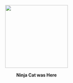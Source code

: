 <p align="center">
<img src="https://octodex.github.com/images/dojocat.jpg" style="width:200px;"/>
<p align="center"><b>Ninja Cat was Here</b></P>
</p>
